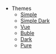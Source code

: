 <!-- - Text
- [Link](http://google.com)
- [Menu (Link)](http://google.com)
  - [![alt text](https://icongram.jgog.in/simple/facebook.svg?colored&size=16)Facebook](http://facebook.com)
  - [![alt](https://icongram.jgog.in/simple/github.svg?colored&size=16)Github](http://github.com)
  - [![alt](https://icongram.jgog.in/simple/instagram.svg?colored&size=16)Instagram](http://instagram.com)
  - [![alt](https://icongram.jgog.in/simple/linkedin.svg?colored&size=16)Linkedin](http://linkedin.com)
  - [![alt](https://icongram.jgog.in/simple/pinterest.svg?colored&size=16)Pinterest](http://pinterest.com)
  - [![alt](https://icongram.jgog.in/simple/tumblr.svg?colored&size=16)Tumblr](http://tumblr.com)
  - [![alt](https://icongram.jgog.in/simple/twitter.svg?colored&size=16)Twitter](http://twitter.com)
  - [![alt](https://icongram.jgog.in/simple/youtube.svg?colored&size=16)YouTube](http://youtube.com)
- Menu <span>(Text)</span>
  - [Alfa](#)
  - [Bravo](#)
  - [Charlie](#)
  - [Delta](#)
  - [Echo](#)
  - [Foxtrot](#)
  - [Golf](#)
  - [Hotel](#)
  - [India](#)
  - [Juliett](#)
  - [Kilo](#)
  - [Lima](#)
  - [Mike](#)
  - [November](#)
  - [Oscar](#)
  - [Papa](#)
  - [Quebec](#)
  - [Romeo](#)
  - [Sierra](#)
  - [Tango](#)
  - [Uniform](#)
  - [Victor](#)
  - [Whiskey](#)
  - [X-ray](#)
  - [Yankee](#)
  - [Zulu](#) -->
- Themes
  <!-- - <a href="#" data-link-title="Defaults">Defaults</a> -->
  - <a href="#" data-link-title="Simple">Simple</a>
  - <a href="#" data-link-title="Simple Dark">Simple Dark</a>
  - <a href="#" data-link-href="https://cdn.jsdelivr.net/npm/docsify@4/lib/themes/vue.css">Vue</a>
  - <a href="#" data-link-href="https://cdn.jsdelivr.net/npm/docsify@4/lib/themes/buble.css">Buble</a>
  - <a href="#" data-link-href="https://cdn.jsdelivr.net/npm/docsify@4/lib/themes/dark.css">Dark</a>
  - <a href="#" data-link-href="https://cdn.jsdelivr.net/npm/docsify@4/lib/themes/pure.css">Pure</a>
